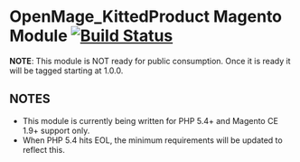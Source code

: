 # OpenMage_KittedProduct Magento Module [![Build Status](https://travis-ci.org/OpenMage/OpenMage_KittedProduct.svg?branch=master)](https://travis-ci.org/OpenMage/OpenMage_KittedProduct)

**NOTE**: This module is NOT ready for public consumption. Once it is ready it will be tagged starting at 1.0.0.

## NOTES
* This module is currently being written for PHP 5.4+ and Magento CE 1.9+ support only.
* When PHP 5.4 hits EOL, the minimum requirements will be updated to reflect this.
